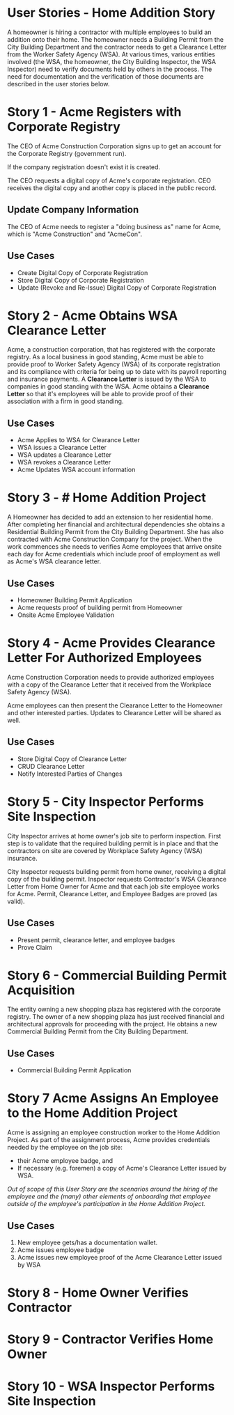 # User Stories - Home Addition Story

A homeowner is hiring a contractor with multiple employees to build an addition onto their home. The homeowner needs a Building Permit from the City Building Department and the contractor needs to get a Clearance Letter from the Worker Safety Agency (WSA). At various times, various entities involved (the WSA, the homeowner, the City Building Inspector, the WSA Inspector) need to verify documents held by others in the process. The need for documentation and the verification of those documents are described in the user stories below.

# Story 1 - Acme Registers with Corporate Registry

The CEO of Acme Construction Corporation signs up to get an account for the Corporate Registry (government run).

If the company registration doesn't exist it is created.

The CEO requests a digital copy of Acme's corporate registration. CEO receives the digital copy and another copy is placed in the public record.

## Update Company Information

The CEO of Acme needs to register a "doing business as" name for Acme, which is "Acme Construction" and "AcmeCon".

## Use Cases

* Create Digital Copy of Corporate Registration
* Store Digital Copy of Corporate Registration
* Update (Revoke and Re-Issue) Digital Copy of Corporate Registration

# Story 2 - Acme Obtains WSA Clearance Letter

Acme, a construction corporation, that has registered with the corporate registry. As a local business in good standing, Acme must be able to provide proof to Worker Safety Agency (WSA) of its corporate registration and its compliance with criteria for being up to date with its payroll reporting and insurance payments. A **Clearance Letter** is issued by the WSA to companies in good standing with the WSA. Acme obtains a **Clearance Letter** so that it's employees will be able to provide proof of their  association with a firm in good standing.

## Use Cases

* Acme Applies to WSA for Clearance Letter
* WSA issues a Clearance Letter
* WSA updates a Clearance Letter
* WSA revokes a Clearance Letter
* Acme Updates WSA account information

# Story 3 - # Home Addition Project

A Homeowner has decided to add an extension to her residential home. After completing her financial and architectural dependencies she obtains a Residential Building Permit from the City Building Department. She has also contracted with Acme Construction Company for the project. When the work commences she needs to verifies Acme employees that arrive onsite each day for Acme credentials which include proof of employment as well as Acme's WSA clearance letter.

## Use Cases

* Homeowner Building Permit Application
* Acme requests proof of building permit from Homeowner
* Onsite Acme Employee Validation

# Story 4 - Acme Provides Clearance Letter For Authorized Employees

Acme Construction Corporation needs to provide authorized employees with a copy of the Clearance Letter that it received from the Workplace Safety Agency (WSA).

Acme employees can then present the Clearance Letter to the Homeowner and other interested parties. Updates to Clearance Letter will be shared as well.

## Use Cases

* Store Digital Copy of Clearance Letter
* CRUD Clearance Letter
* Notify Interested Parties of Changes

# Story 5 - City Inspector Performs Site Inspection

City Inspector arrives at home owner's job site to perform inspection. First step is to validate that the required building permit is in place and that the contractors on site are covered by Workplace Safety Agency (WSA) insurance.

City Inspector requests building permit from home owner, receiving a digital copy of the building permit. Inspector requests Contractor's WSA Clearance Letter from Home Owner for Acme and that each job site employee works for Acme. Permit, Clearance Letter, and Employee Badges are proved (as valid).

## Use Cases

* Present permit, clearance letter, and employee badges
* Prove Claim

# Story 6 - Commercial Building Permit Acquisition

The entity owning a new shopping plaza has registered with the corporate registry. The owner of a new shopping plaza has just received financial and architectural approvals for proceeding with the project. He obtains a new Commercial  Building Permit from the City Building Department.

## Use Cases

* Commercial Building Permit Application

# Story 7 Acme Assigns An Employee to the Home Addition Project

Acme is assigning an employee construction worker to the Home Addition Project. As part of the assignment process, Acme provides credentials needed by the employee on the job site:

* their Acme employee badge, and
* If necessary (e.g. foremen) a copy of Acme's Clearance Letter issued by WSA.

*Out of scope of this User Story are the scenarios around the hiring of the employee and the (many) other elements of onboarding that employee outside of the employee's participation in the Home Addition Project.*

## Use Cases

1. New employee gets/has a documentation wallet.
1. Acme issues employee badge
1. Acme issues new employee proof of the Acme Clearance Letter issued by WSA

# Story 8 - Home Owner Verifies Contractor

<To Be Created>

# Story 9 - Contractor Verifies Home Owner

<To Be Created>

# Story 10 - WSA Inspector Performs Site Inspection

<To Be Created>
